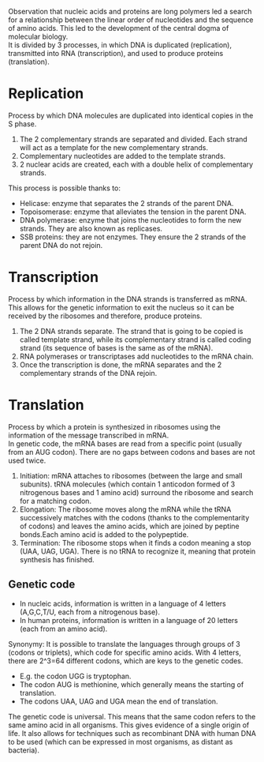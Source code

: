 Observation that nucleic acids and proteins are long polymers led a search for a relationship between the linear order of nucleotides and the sequence of amino acids. This led to the development of the central dogma of molecular biology.  
It is divided by 3 processes, in which DNA is duplicated (replication), transmitted into RNA (transcription), and used to produce proteins (translation).

# Replication
Process by which DNA molecules are duplicated into identical copies in the S phase.  
1. The 2 complementary strands are separated and divided. Each strand will act as a template for the new complementary strands.
2. Complementary nucleotides are added to the template strands.
3. 2 nuclear acids are created, each with a double helix of complementary strands.

This process is possible thanks to:
- Helicase: enzyme that separates the 2 strands of the parent DNA.
- Topoisomerase: enzyme that alleviates the tension in the parent DNA.
- DNA polymerase: enzyme that joins the nucleotides to form the new strands. They are also known as replicases.
- SSB proteins: they are not enzymes. They ensure the 2 strands of the parent DNA do not rejoin.

# Transcription
Process by which information in the DNA strands is transferred as mRNA.  
This allows for the genetic information to exit the nucleus so it can be received by the ribosomes and therefore, produce proteins.  
1. The 2 DNA strands separate. The strand that is going to be copied is called template strand, while its complementary strand is called coding strand (its sequence of bases is the same as of the mRNA).
2. RNA polymerases or transcriptases add nucleotides to the mRNA chain.
3. Once the transcription is done, the mRNA separates and the 2 complementary strands of the DNA rejoin.

# Translation
Process by which a protein is synthesized in ribosomes using the information of the message transcribed in mRNA.  
In genetic code, the mRNA bases are read from a specific point (usually from an AUG codon). There are no gaps between codons and bases are not used twice.  
1. Initiation: mRNA attaches to ribosomes (between the large and small subunits). tRNA molecules (which contain 1 anticodon formed of 3 nitrogenous bases and 1 amino acid) surround the ribosome and search for a matching codon.
2. Elongation: The ribosome moves along the mRNA while the tRNA successively matches with the codons (thanks to the complementarity of codons) and leaves the amino acids, which are joined by peptine bonds.Each amino acid is added to the polypeptide.
3. Termination: The ribosome stops when it finds a codon meaning a stop (UAA, UAG, UGA). There is no tRNA to recognize it, meaning that protein synthesis has finished.

## Genetic code
- In nucleic acids, information is written in a language of 4 letters (A,G,C,T/U, each from a nitrogenous base).
- In human proteins, information is written in a language of 20 letters (each from an amino acid).

Synonymy: It is possible to translate the languages through groups of 3 (codons or triplets), which code for specific amino acids. With 4 letters, there are 2^3=64 different codons, which are keys to the genetic codes.

- E.g. the codon UGG is tryptophan.
- The codon AUG is methionine, which generally means the starting of translation.
- The codons UAA, UAG and UGA mean the end of translation.

The genetic code is universal. This means that the same codon refers to the same amino acid in all organisms. This gives evidence of a single origin of life. It also allows for techniques such as recombinant DNA with human DNA to be used (which can be expressed in most organisms, as distant as bacteria).
